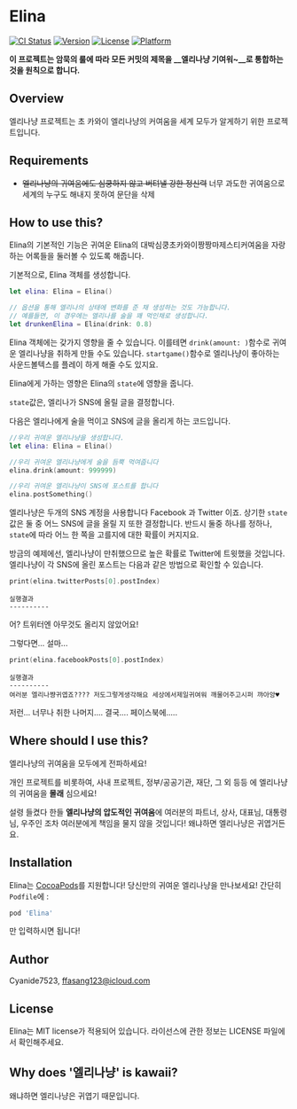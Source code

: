 # Elina

[![CI Status](http://img.shields.io/travis/Cyanide7523/Elina.svg?style=flat)](https://travis-ci.org/Cyanide7523/Elina)
[![Version](https://img.shields.io/cocoapods/v/Elina.svg?style=flat)](http://cocoapods.org/pods/Elina)
[![License](https://img.shields.io/cocoapods/l/Elina.svg?style=flat)](http://cocoapods.org/pods/Elina)
[![Platform](https://img.shields.io/cocoapods/p/Elina.svg?style=flat)](http://cocoapods.org/pods/Elina)

**이 프로젝트는 암묵의 룰에 따라 모든 커밋의 제목을 __엘리나냥 기여워~__로 통합하는 것을 원칙으로 합니다.**

## Overview

엘리나냥 프로젝트는 초 카와이 엘리나냥의 커여움을 세계 모두가 알게하기 위한 프로젝트입니다.

## Requirements

* ~~엘리나냥의 귀여움에도 심쿵하지 않고 버텨낼 강한 정신력~~ 너무 과도한 귀여움으로 세계의 누구도 해내지 못하여 문단을 삭제

## How to use this?

Elina의 기본적인 기능은 귀여운 Elina의 대박심쿵초카와이짱짱마제스티커여움을 자랑하는 어록들을 둘러볼 수 있도록 해줍니다.

기본적으로, Elina 객체를 생성합니다.

```Swift
let elina: Elina = Elina()

// 옵션을 통해 엘리나의 상태에 변화를 준 채 생성하는 것도 가능합니다.
// 예를들면, 이 경우에는 엘리나를 술을 꽤 먹인채로 생성합니다.
let drunkenElina = Elina(drink: 0.8)
```

Elina 객체에는 갖가지 영향을 줄 수 있습니다. 이를테면 `drink(amount: )`함수로 귀여운 엘리나냥을 취하게 만들 수도 있습니다. `startgame()`함수로 엘리나냥이 좋아하는 사운드볼텍스를 플레이 하게 해줄 수도 있지요.

Elina에게 가하는 영향은 Elina의 `state`에 영향을 줍니다.

`state`값은, 엘리나가 SNS에 올릴 글을 결정합니다.

다음은 엘리나에게 술을 먹이고 SNS에 글을 올리게 하는 코드입니다.

```Swift
//우리 귀여운 엘리나냥을 생성합니다.
let elina: Elina = Elina()

//우리 귀여운 엘리나냥에게 술을 듬뿍 먹여줍니다
elina.drink(amount: 999999)

//우리 귀여운 엘리나냥이 SNS에 포스트를 합니다
elina.postSomething()
```

엘리나냥은 두개의 SNS 계정을 사용합니다 Facebook 과 Twitter 이죠. 상기한 `state` 값은 둘 중 어느 SNS에 글을 올릴 지 또한 결정합니다. 반드시 둘중 하나를 정하나, `state`에 따라 어느 한 쪽을 고를지에 대한 확률이 커지지요.

방금의 예제에선, 엘리나냥이 만취했으므로 높은 확률로 Twitter에 트윗했을 것입니다. 엘리나냥이 각 SNS에 올린 포스트는 다음과 같은 방법으로 확인할 수 있습니다.

```Swift
print(elina.twitterPosts[0].postIndex)
```

```
실행결과
----------

```

어? 트위터엔 아무것도 올리지 않았어요!

그렇다면... 설마...

```Swift
print(elina.facebookPosts[0].postIndex)
```

```
실행결과
----------
여러분 엘리나쨩귀엽죠???? 저도그렇게생각해요 세상에서제일귀여워 깨물어주고시퍼 꺄아앙♥
```

저런... 너무나 취한 나머지.... 결국.... 페이스북에.....


## Where should I use this?

엘리나냥의 귀여움을 모두에게 전파하세요! 

개인 프로젝트를 비롯하여, 사내 프로젝트, 정부/공공기관, 재단, 그 외 등등 에 엘리나냥의 귀여움을 **몰래** 심으세요! 

설령 들켰다 한들 **엘리나냥의 압도적인 귀여움**에 여러분의 파트너, 상사, 대표님, 대통령님, 우주인 조차 여러분에게 책임을 물지 않을 것입니다! 왜냐하면 엘리나냥은 귀엽거든요.

## Installation

Elina는 [CocoaPods](http://cocoapods.org)를 지원합니다! 당신만의 귀여운 엘리나냥을 만나보세요! 간단히 `Podfile`에 :

```ruby
pod 'Elina'
```

만 입력하시면 됩니다!

## Author

Cyanide7523, ffasang123@icloud.com

## License

Elina는 MIT license가 적용되어 있습니다. 라이선스에 관한 정보는 LICENSE 파일에서 확인해주세요.

## Why does '엘리나냥' is kawaii?

왜냐하면 엘리나냥은 귀엽기 때문입니다.
